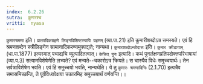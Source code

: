 ```yaml
---
index:  6.2.26
sutra:  कुमारश्च
vritti:  nyasa
---
```


`कुमारश्रमणा` इति। `प्रातपदिकग्रहणे लिङ्गविशिष्टस्यापि ग्रहणम्` (व्या.पा.21) इति कुमारीशब्दोऽत्र समस्यते। एवं हि श्रमणशब्देन स्त्रीलिङ्गेन सामानादिकरण्यमुपपद्यते; नान्यथा। `कुमारशब्दोऽन्तोदात्तः` इति। `कुमार क्रीडायाम्` (धा.पा.1877) इत्यस्मात् पचाद्यचि व्युत्पादितत्वात्।
`केचित् पुनः` इत्यादि। कथं पुनर्लक्षणप्रतिपदोक्तपरिभाषायां (व्या.प.3) सत्यामविशेषेणेति लभ्यते? एवं मन्यते--चकारोऽत्र क्रियते। स चास्यैव विधेः समुच्चयार्थः। तेन सर्वत्राविशेषेण भवति। एवं हि समुच्चयो भवति, नान्यथेति। ये तु `कुमारः श्रमणादिभिः` (2.1.70) इत्यत्रैव समासमिच्छन्ति, ते पूर्वविध्यपेक्षया चकारमिह समुच्चयार्थं वर्णयन्ति।।

